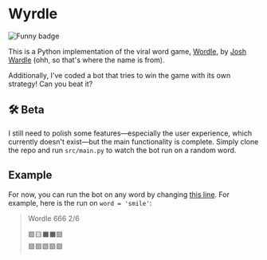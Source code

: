 # Wyrdle
![Funny badge](https://forthebadge.com/images/badges/60-percent-of-the-time-works-every-time.svg)

This is a Python implementation of the viral word game, [Wordle](https://www.powerlanguage.co.uk/wordle/), by [Josh Wardle](https://www.powerlanguage.co.uk/) (ohh, so that's where the name is from).

Additionally, I've coded a bot that tries to win the game with its own strategy! Can you beat it?

## 🛠️ Beta
I still need to polish some features—especially the user experience, which currently doesn't exist—but the main functionality is complete. Simply clone the repo and run `src/main.py` to watch the bot run on a random word.

## Example
For now, you can run the bot on any word by changing [this line](src/main.py#L31). For example, here is the run on `word = 'smile'`:
> Wordle 666 2/6  
>   
> 🟩🟨⬛⬛🟩  
> 🟩🟩🟩🟩🟩  

